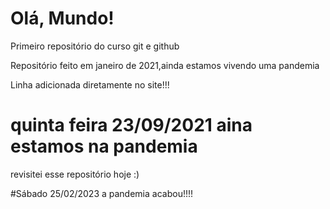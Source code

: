 # Olá, Mundo!
 Primeiro repositório do curso git e github 

Repositório feito em janeiro de 2021,ainda estamos vivendo uma pandemia

Linha adicionada diretamente no site!!!
# quinta feira 23/09/2021 aina estamos na pandemia
revisitei esse repositório hoje :)

#Sábado 25/02/2023 a pandemia acabou!!!!
